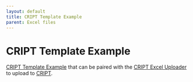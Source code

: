```yaml
---
layout: default
title: CRIPT Template Example
parent: Excel files
---
```


# CRIPT Template Example

[CRIPT Template Example]() that can be paired with the [CRIPT Excel Uploader](https://c-accel-cript.github.io/cript-excel-uploader/) to upload to [CRIPT](https://criptapp.org).
